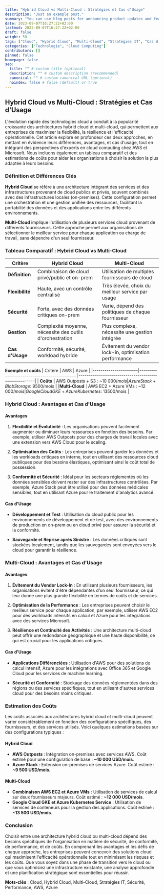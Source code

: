 ```yaml
---
title: "Hybrid Cloud vs Multi-Cloud : Stratégies et Cas d'Usage"
description: "Just an example post."
summary: "You can use blog posts for announcing product updates and features."
date: 2023-09-07T16:27:22+02:00
lastmod: 2023-09-07T16:27:22+02:00
draft: false
weight: 50
tags: ["Cloud", "Hybrid Cloud", "Multi-Cloud", "Stratégies IT", "Cas d'Usage", "AWS", "Azure"]
categories: ["Technologie", "Cloud Computing"]
contributors: []
pinned: false
homepage: false
seo:
  title: "" # custom title (optional)
  description: "" # custom description (recommended)
  canonical: "" # custom canonical URL (optional)
  noindex: false # false (default) or true
---
```


## Hybrid Cloud vs Multi-Cloud : Stratégies et Cas d'Usage

L'évolution rapide des technologies cloud a conduit à la popularité croissante des architectures hybrid cloud et multi-cloud, qui permettent aux entreprises de maximiser la flexibilité, la résilience et l'efficacité opérationnelle. Cet article explore en profondeur ces deux approches, en mettant en évidence leurs différences, avantages, et cas d'usage, tout en intégrant des perspectives d'experts en cloud computing chez AWS et Microsoft. Nous incluons également un tableau comparatif et des estimations de coûts pour aider les organisations à choisir la solution la plus adaptée à leurs besoins.

### Définition et Différences Clés

**Hybrid Cloud** se réfère à une architecture intégrant des services et des infrastructures provenant de cloud publics et privés, souvent combinés avec des infrastructures locales (on-premises). Cette configuration permet une orchestration et une gestion unifiée des ressources, facilitant la portabilité des données et des applications entre les différents environnements.

**Multi-Cloud** implique l'utilisation de plusieurs services cloud provenant de différents fournisseurs. Cette approche permet aux organisations de sélectionner le meilleur service pour chaque application ou charge de travail, sans dépendre d'un seul fournisseur.

### Tableau Comparatif : Hybrid Cloud vs Multi-Cloud


| Critère               | Hybrid Cloud                                 | Multi-Cloud                                      |
|-----------------------|----------------------------------------------|--------------------------------------------------|
| **Définition**        | Combinaison de cloud privé/public et on-prem | Utilisation de multiples fournisseurs de cloud   |
| **Flexibilité**       | Haute, avec un contrôle centralisé           | Très élevée, choix du meilleur service par usage |
| **Sécurité**          | Forte, avec des données critiques on-prem    | Varie, dépend des politiques de chaque fournisseur |
| **Gestion**           | Complexité moyenne, nécessite des outils d'orchestration | Plus complexe, nécessite une gestion intégrée |
| **Cas d'Usage**       | Conformité, sécurité, workload hybride       | Évitement du vendor lock-in, optimisation performance |

**Exemple et coûts**
| Critère               | AWS                                          | Azure                                                 |
|-----------------------|--------------------------------------------- |-------------------------------------------------------|
| **Coûts**             | AWS Outposts + S3 : ~10 000$/mois            | Azure Stack + Blob Storage : ~9 500$/mois             |
|**Multi-Cloud**        | AWS EC2 + Azure VMs : ~12 000$/mois          | Google Cloud GKE + Azure Kubernetes : ~13 500$/mois   |

### Hybrid Cloud : Avantages et Cas d'Usage

#### Avantages

1. **Flexibilité et Évolutivité** : Les organisations peuvent facilement augmenter ou diminuer leurs ressources en fonction des besoins. Par exemple, utiliser AWS Outposts pour des charges de travail locales avec une extension vers AWS Cloud pour le scaling.

2. **Optimisation des Coûts** : Les entreprises peuvent garder les données et les workloads critiques en interne, tout en utilisant des ressources cloud publiques pour des besoins élastiques, optimisant ainsi le coût total de possession.

3. **Conformité et Sécurité** : Idéal pour les secteurs réglementés où les données sensibles doivent rester sur des infrastructures contrôlées. Par exemple, Azure Stack peut être utilisé pour des données médicales sensibles, tout en utilisant Azure pour le traitement d'analytics avancé.

#### Cas d'Usage

- **Développement et Test** : Utilisation du cloud public pour les environnements de développement et de test, avec des environnements de production en on-prem ou en cloud privé pour assurer la sécurité et la conformité.

- **Sauvegarde et Reprise après Sinistre** : Les données critiques sont stockées localement, tandis que les sauvegardes sont envoyées vers le cloud pour garantir la résilience.

### Multi-Cloud : Avantages et Cas d'Usage

#### Avantages

1. **Évitement du Vendor Lock-In** : En utilisant plusieurs fournisseurs, les organisations évitent d'être dépendantes d'un seul fournisseur, ce qui leur donne une plus grande flexibilité en termes de coûts et de services.

2. **Optimisation de la Performance** : Les entreprises peuvent choisir le meilleur service pour chaque application, par exemple, utiliser AWS EC2 pour des workloads intensifs en calcul et Azure pour les intégrations avec des services Microsoft.

3. **Résilience et Continuité des Activités** : Une architecture multi-cloud peut offrir une redondance géographique et une haute disponibilité, ce qui est crucial pour les applications critiques.

#### Cas d'Usage

- **Applications Différenciées** : Utilisation d'AWS pour des solutions de calcul intensif, Azure pour les intégrations avec Office 365 et Google Cloud pour les services de machine learning.

- **Sécurité et Conformité** : Stockage des données réglementées dans des régions ou des services spécifiques, tout en utilisant d'autres services cloud pour des besoins moins critiques.

### Estimation des Coûts

Les coûts associés aux architectures hybrid cloud et multi-cloud peuvent varier considérablement en fonction des configurations spécifiques, des fournisseurs, et des services utilisés. Voici quelques estimations basées sur des configurations typiques :

#### Hybrid Cloud

- **AWS Outposts** : Intégration on-premises avec services AWS. Coût estimé pour une configuration de base : **~10 000 USD/mois**.
- **Azure Stack** : Extension on-premises de services Azure. Coût estimé : **~9 500 USD/mois**.

#### Multi-Cloud

- **Combinaison AWS EC2 et Azure VMs** : Utilisation de services de calcul sur deux fournisseurs majeurs. Coût estimé : **~12 000 USD/mois**.
- **Google Cloud GKE et Azure Kubernetes Service** : Utilisation de services de conteneurs pour la gestion des applications. Coût estimé : **~13 500 USD/mois**.

### Conclusion

Choisir entre une architecture hybrid cloud ou multi-cloud dépend des besoins spécifiques de l'organisation en matière de sécurité, de conformité, de performance, et de coûts. En comprenant les avantages et les défis de chaque approche, les entreprises peuvent concevoir des solutions cloud qui maximisent l'efficacité opérationnelle tout en minimisant les risques et les coûts. Que vous soyez dans une phase de transition vers le cloud ou que vous optimisiez une infrastructure existante, une analyse approfondie et une planification stratégique sont essentielles pour réussir.

**Mots-clés** : Cloud, Hybrid Cloud, Multi-Cloud, Stratégies IT, Sécurité, Performance, AWS, Azure
